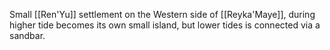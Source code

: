 Small [[Ren'Yu]] settlement on the Western side of [[Reyka'Maye]], during higher tide becomes its own small island, but lower tides is connected via a sandbar.